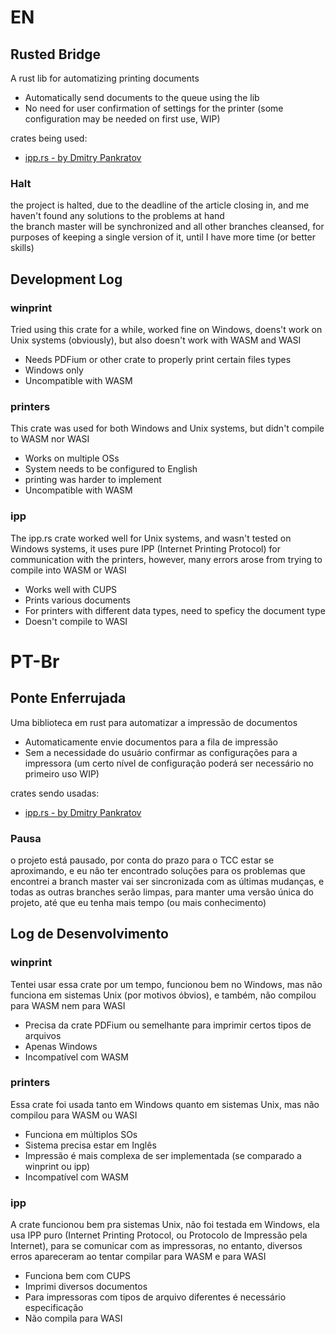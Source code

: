# EN
## Rusted Bridge
A rust lib for automatizing printing documents
- Automatically send documents to the queue using the lib
- No need for user confirmation of settings for the printer (some configuration may be needed on first use, WIP)

crates being used:

- [ipp.rs - by Dmitry Pankratov](https://github.com/ancwrd1/ipp.rs)

### Halt
the project is halted, due to the deadline of the article closing in, and me haven't found any solutions to the problems at hand  
the branch master will be synchronized and all other branches cleansed, for purposes of keeping a single version of it, until I have more time (or better skills)

## Development Log

### winprint
Tried using this crate for a while, worked fine on Windows, doens't work on Unix systems (obviously), but also doesn't work with WASM and WASI
 - Needs PDFium or other crate to properly print certain files types
 - Windows only
 - Uncompatible with WASM

### printers
This crate was used for both Windows and Unix systems, but didn't compile to WASM nor WASI
- Works on multiple OSs
- System needs to be configured to English
- printing was harder to implement
- Uncompatible with WASM

### ipp
The ipp.rs crate worked well for Unix systems, and wasn't tested on Windows systems, it uses pure IPP (Internet Printing Protocol) for communication with the printers, however, many errors arose from trying to compile into WASM or WASI
- Works well with CUPS
- Prints various documents
- For printers with different data types, need to speficy the document type
- Doesn't compile to WASI

[//]: # (crates being reviewed for use)

[//]: # (- [rsspy - by Rustin]&#40;https://crates.io/crates/rsspy&#41;)

[//]: # (- [cups-sys - by Christian Legnitto]&#40;https://crates.io/crates/cups-sys&#41;)

# PT-Br
## Ponte Enferrujada
Uma biblioteca em rust para automatizar a impressão de documentos
- Automaticamente envie documentos para a fila de impressão
- Sem a necessidade do usuário confirmar as configurações para a impressora (um certo nível de configuração poderá ser necessário no primeiro uso WIP)

crates sendo usadas:

- [ipp.rs - by Dmitry Pankratov](https://github.com/ancwrd1/ipp.rs)

### Pausa
o projeto está pausado, por conta do prazo para o TCC estar se aproximando, e eu não ter encontrado soluções para os problemas que encontrei
a branch master vai ser sincronizada com as últimas mudanças, e todas as outras branches serão limpas, para manter uma versão única do projeto, até que eu tenha mais tempo (ou mais conhecimento)

## Log de Desenvolvimento

### winprint
Tentei usar essa crate por um tempo, funcionou bem no Windows, mas não funciona em sistemas Unix (por motivos óbvios), e também, não compilou para WASM nem para WASI
 - Precisa da crate PDFium ou semelhante para imprimir certos tipos de arquivos
 - Apenas Windows
 - Incompatível com WASM

### printers
Essa crate foi usada tanto em Windows quanto em sistemas Unix, mas não compilou para WASM ou WASI
- Funciona em múltiplos SOs
- Sistema precisa estar em Inglês
- Impressão é mais complexa de ser implementada (se comparado a winprint ou ipp)
- Incompatível com WASM

### ipp
A crate funcionou bem pra sistemas Unix, não foi testada em Windows, ela usa IPP puro (Internet Printing Protocol, ou Protocolo de Impressão pela Internet), para se comunicar com as impressoras, no entanto, diversos erros apareceram ao tentar compilar para WASM e para WASI
- Funciona bem com CUPS
- Imprimi diversos documentos
- Para impressoras com tipos de arquivo diferentes é necessário especificação
- Não compila para WASI

[//]: # (crates em revisão para uso)

[//]: # (- [rsspy - by Rustin]&#40;https://crates.io/crates/rsspy&#41;)

[//]: # (- [cups-sys - by Christian Legnitto]&#40;https://crates.io/crates/cups-sys&#41;)
